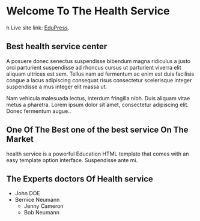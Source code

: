 # Welcome To The Health Service
h
Live site link: [EduPress](https://health-center-765b3.web.app).

## Best health service center  


A posuere donec senectus suspendisse bibendum magna ridiculus a justo orci parturient suspendisse ad rhoncus cursus ut parturient viverra elit aliquam ultrices est sem. Tellus nam ad fermentum ac enim est duis facilisis congue a lacus adipiscing consequat risus consectetur scelerisque integer suspendisse a mus integer elit massa ut.

Nam vehicula malesuada lectus, interdum fringilla nibh. Duis aliquam vitae metus a pharetra. Lorem ipsum dolor sit amet, consectetur adipiscing elit. Donec fermentum augue..


## One Of The Best one of the best service On The Market
health service is a powerful Education HTML template that comes with an easy template option interface. Suspendisse ante mi.


## The Experts doctors Of Health service
* John DOE
* Bernice Neumann
  * Jenny Cameron
  * Bob Neumann